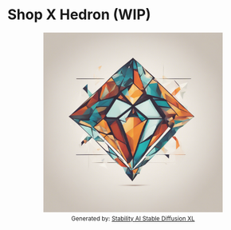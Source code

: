 # Shop X Hedron (WIP)

<div style="text-align: center;">
    <img src="resources/docs/hedron-stability-stable-dif-xl.png" alt="Frozen Shrimp" width="360"/>
    <div><small>Generated by: <a href="https://stability.ai/stable-diffusion" target="_blank">Stability AI Stable Diffusion XL</a></small></div>
</div>
